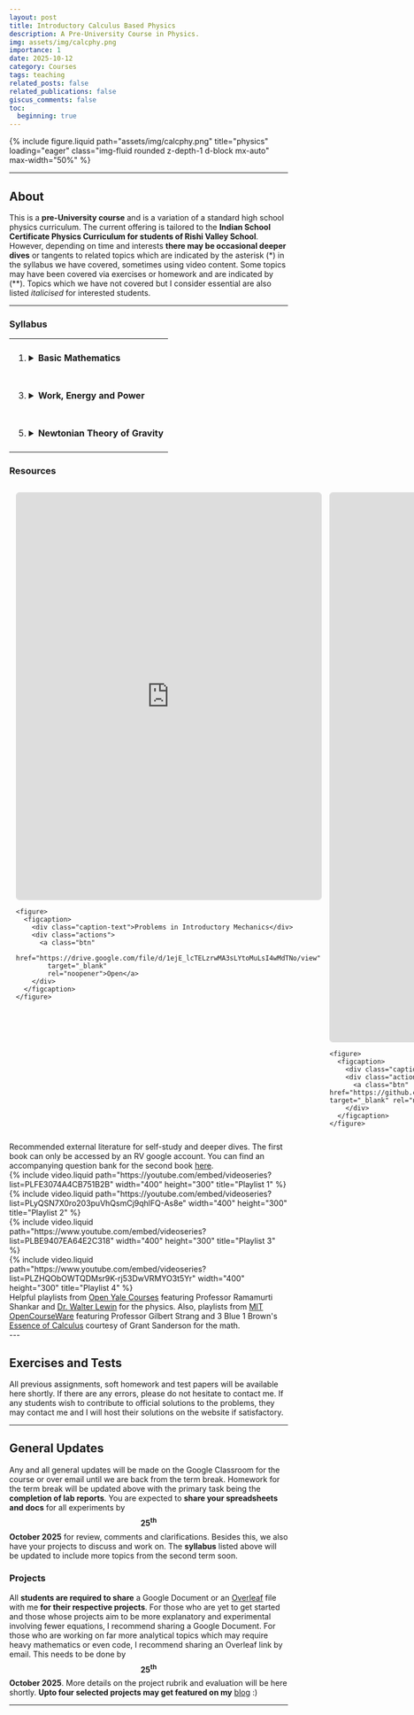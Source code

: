 ```yaml
---
layout: post
title: Introductory Calculus Based Physics
description: A Pre-University Course in Physics.
img: assets/img/calcphy.png
importance: 1
date: 2025-10-12
category: Courses
tags: teaching
related_posts: false
related_publications: false
giscus_comments: false
toc:
  beginning: true
---
```


{% include figure.liquid
   path="assets/img/calcphy.png"
   title="physics"
   loading="eager"
   class="img-fluid rounded z-depth-1 d-block mx-auto"
   max-width="50%" %}

---

## About

This is a **pre-University course** and is a variation of a standard high school physics curriculum. The current offering is tailored to the **Indian School Certificate Physics Curriculum for students of Rishi Valley School**. However, depending on time and interests **there may be occasional deeper dives** or tangents to related topics which are indicated by the asterisk (\*) in the syllabus we have covered, sometimes using video content. Some topics may have been covered via exercises or homework and are indicated by (\*\*). Topics which we have not covered but I consider essential are also listed _italicised_ for interested students.

---

### Syllabus

<!-- prettier-ignore -->
<table>
  <tr>
    <td style="vertical-align:top; padding:8px;">
      <ol>
        <li>
          <details>
            <summary><strong>Basic Mathematics</strong></summary>
            <ol>
              <li>
                <details>
                  <summary>Elementary Calculus</summary>
                  <ol>
                    <li value="1">Derivative as a rate of rhange</li>
                    <li value="2">Integral as an area under a curve</li>
                    <li value="3">Standard Derivatives and Integrals</li>
                    <li value="4">Fundamental Theorem of Calculus</li>
                  </ol>
                </details>
              </li>

              <li>
                <details>
                  <summary>Vector Algebra</summary>
                  <ol>
                    <li value="5">Euclidean Vectors and Points</li>
                    <li value="6">Calculating magnitudes and direction</li>
                    <li value="7">Vectors in Cartesian Co-ordinates</li>
                    <li value="8">Triangle and **Parallelogram Laws</li>
                    <li value="9">Dot Products as projections</li>
                    <li value="10">Cross Products as directed areas</li>
                    <li value="11">Resolving planar vector components</li>
                  </ol>
                </details>
              </li>

              <li>
                <details>
                  <summary>Additional Topics</summary>
                  <ol>
                    <li value="12"><em>Linear Transformations and Matrices</em></li>
                    <li value="13"><em>Change of Co-ordinate Systems</em></li>
                  </ol>
                </details>
              </li>
            </ol>
          </details>
        </li>
      </ol>
    </td>

    <td style="vertical-align:top; padding:8px;">
      <ol start="2">
        <li>
          <details>
            <summary><strong>Straight Line and Planar Motion</strong></summary>
            <ol>
              <li>
                <details>
                  <summary>Kinematics</summary>
                  <ol>
                    <li value="1">Kinematic equations of motion</li>
                    <li value="2">Variations of free fall problems</li>
                    <li value="3">Inclined plane projetile motion</li>
                    <li value="4">Horizontal and plane projectiles</li>
                    <li value="5">Uniform circular motion</li>
                  </ol>
                </details>
              </li>

              <li>
                <details>
                  <summary>Dynamics</summary>
                  <ol>
                    <li value="6">Newton's Laws of Motion</li>
                    <li value="7">Normal Force and elevator problems</li>
                    <li value="8">Inclined planes and Atwood's machine</li>
                    <li value="9">Small oscillations in a simple pendulum</li>
                    <li value="10">Static and Kinetic friction</li>
                    <li value="11">Inclined planes with friction</li>
                    <li value="12">**Banking of curved roads</li>
                  </ol>
                </details>
              </li>

              <li>
                <details>
                  <summary>Additional Topics</summary>
                  <ol>
                    <li value="13"><em>Solving Equations of Motion</em></li>
                  </ol>
                </details>
              </li>
            </ol>
          </details>
        </li>
      </ol>
    </td>

  </tr>

  <tr>
    <td style="vertical-align:top; padding:8px;">
      <ol start="3">
        <li>
          <details>
            <summary><strong>Work, Energy and Power</strong></summary>
            <ol>
              <li>
                <details>
                  <summary>Work and Energy</summary>
                  <ol>
                    <li value="1">Work done by and on a system</li>
                    <li value="2">Conservative and Non-Conservative Forces</li>
                    <li value="3">Mechanical Energy: Kinetic & Potential</li>
                    <li value="4">Work-Energy Theorem</li>
                    <li value="5">Gravitational Work</li>
                  </ol>
                </details>
              </li>

              <li>
                <details>
                  <summary>Applications</summary>
                  <ol>
                    <li value="6">Translational Equilibrium</li>
                    <li value="7">Stable and Unstable Equilibrium</li>
                    <li value="8">Conservation of linear momentum</li>
                    <li value="9">General planar collisions</li>
                    <li value="10">Power as a rate of change of work</li>
                    <li value="11">Work done to rotate an object</li>
                  </ol>
                </details>
              </li>

              <li>
                <details>
                  <summary>Additional Topics</summary>
                  <ol>
                    <li value="12"><em>Principle of Stationary Action</em></li>
                    <li value="13"><em>Euler-Lagrange Equations</em></li>
                  </ol>
                </details>
              </li>
            </ol>
          </details>
        </li>
      </ol>
    </td>

    <td style="vertical-align:top; padding:8px;">
      <ol start="4">
        <li>
          <details>
            <summary><strong>Rotational Dynamics</strong></summary>
            <ol>
              <li>
                <details>
                  <summary>Rotational Variables</summary>
                  <ol>
                    <li value="1">Rotational work and torque</li>
                    <li value="2">Torque as a rate of change</li>
                    <li value="3">Angular momentum of rotation</li>
                    <li value="4">Center of Mass and **Gravity</li>
                    <li value="5">Rotational Inertia and Angular Velocity</li>
                    <li value="6">Parallel and Perpendicular Axis Theorems</li>
                    <li value="7">Radius of Gyration and RMS quantities</li>
                  </ol>
                </details>
              </li>

              <li>
                <details>
                  <summary>Applications</summary>
                  <ol>
                    <li value="8">True Mechanical Equilibrium</li>
                    <li value="9">Conservation of angular momentum</li>
                    <li value="10">Mechanical energy due to rotation</li>
                    <li value="11">Rolling with and without slipping</li>
                  </ol>
                </details>
              </li>

              <li>
                <details>
                  <summary>Additional Topics</summary>
                  <ol>
                    <li value="13"><em>Inertia Tensor and General 3D Motion</em></li>
                    <li value="14"><em>Symmetries and Conservation Laws</em></li>
                  </ol>
                </details>
              </li>
            </ol>
          </details>
        </li>
      </ol>
    </td>

  </tr>

  <tr>
    <td style="vertical-align:top; padding:8px;">
      <ol start="5">
        <li>
          <details>
            <summary><strong>Newtonian Theory of Gravity</strong></summary>
            <ol>
              <li>
                <details>
                  <summary>Planetary Motion</summary>
                  <ol>
                    <li value="1">Kepler's Laws of Planetary Motion</li>
                    <li value="2">*Geometric proof of Law of Orbits</li>
                    <li value="3">Universal Law of Gravitation</li>
                    <li value="4">**Proofs for Circular Orbits</li>
                  </ol>
                </details>
              </li>

              <li>
                <details>
                  <summary>Gravitational Fields and Potentials</summary>
                  <ol>
                    <li value="5">Weak Equivalence Principle</li>
                    <li value="6">Gravitational Fields and *Gauss's Law</li>
                    <li value="7">Variation of gravity with height</li>
                    <li value="8">Gravitational potential and energy</li>
                    <li value="9">Orbital and Escape Velocities</li>
                  </ol>
                </details>
              </li>

              <li>
                <details>
                  <summary>Additional Topics</summary>
                  <ol>
                    <li value="10"><em>Newtonian Black Holes</em></li>
                    <li value="11"><em>Hubble's Law</em></li>
                  </ol>
                </details>
              </li>
            </ol>
          </details>
        </li>
      </ol>
    </td>

    <td style="vertical-align:top; padding:8px;">
      <ol start="0">
        <li>
          <details>
            <summary><strong>Practical Experiments</strong></summary>
            <ol>
              <li>
                <details>
                  <summary>Mechanics</summary>
                  <ol>
                    <li value="1">Measurements with Calliper and Screw Gauge</li>
                    <li value="2">Simple Pendulum and Gravitational Acceleration</li>
                    <li value="3">Dependence of Inclination in Static Friction</li>
                    <li value="4">Strength of materials and Young's Modulus</li>
                  </ol>
                </details>
              </li>

              <li>
                <details>
                  <summary>Fluids</summary>
                  <ol>
                    <li value="5">Archimedes Principle and Laws of Flotation</li>
                    <li value="6">Capillary Action and Surface Tension</li>
                    <li value="7">Determining Viscocity Coefficients</li>
                  </ol>
                </details>
              </li>

              <li>
                <details>
                  <summary>Waves and Thermodynamics</summary>
                  <ol>
                    <li value="8">Newton's Law of Cooling</li>
                    <li value="9">Heat Capacities with Calorimeters</li>
                    <li value="10">Resonance in Tuning Forks</li>
                  </ol>
                </details>
              </li>
            </ol>
          </details>
        </li>
      </ol>
    </td>

  </tr>
</table>

### Resources

<style>
  .pdf-grid {
    display: grid;
    grid-template-columns: repeat(2, 1fr);
    gap: 16px;
    align-items: start;
    max-width: 1200px;
    margin: 0 auto;
    padding: 12px;
  }

  .pdf-card {
    display: flex;
    flex-direction: column;
  }

  .pdf-container {
    position: relative;
    width: 100%;
    aspect-ratio: 3 / 4;      /* portrait */
    min-height: 520px;        /* fallback for old browsers */
    background: #fafafa;
    border: 1px solid #ddd;
    border-radius: 6px;
    overflow: hidden;
  }

  .pdf-container iframe {
    position: absolute;
    inset: 0;
    width: 100%;
    height: 100%;
    border: 0;
    display: block;
  }

  /* caption + actions */
  figure {
    margin: 10px 0 0;
  }
  figcaption {
    display: flex;
    justify-content: space-between;
    align-items: center;
    gap: 12px;
    font-size: 14px;
    color: #111;
  }
  .caption-text { flex: 1; }

  .actions {
    display: flex;
    gap: 8px;
  }
  .btn {
    display: inline-block;
    padding: 6px 10px;
    border-radius: 6px;
    border: 1px solid #bdbdbd;
    background: #fff;
    text-decoration: none;
    color: #111;
    font-size: 13px;
  }
  .btn:hover { box-shadow: 0 1px 3px rgba(0,0,0,0.08); }

  @media (max-width: 800px) {
    .pdf-grid { grid-template-columns: 1fr; }
    figcaption { flex-direction: column; align-items: flex-start; gap: 8px; }
  }
</style>

<div class="pdf-grid">
  <!-- Set Drive sharing to "Restricted" and add allowed Google accounts in Drive file settings -->
  <div class="pdf-card" aria-label="PDF 1 card">
    <div class="pdf-container">
      <iframe
        src="https://drive.google.com/file/d/1ejE_lcTELzrwMA3sLYtoMuLsI4wMdTNo/preview"
        title="Problems in Introductory Mechanics"
        loading="lazy"
        style="border:0;width:100%;height:100%;"
        allow="fullscreen">
      </iframe>
    </div>

    <figure>
      <figcaption>
        <div class="caption-text">Problems in Introductory Mechanics</div>
        <div class="actions">
          <a class="btn"
            href="https://drive.google.com/file/d/1ejE_lcTELzrwMA3sLYtoMuLsI4wMdTNo/view"
            target="_blank"
            rel="noopener">Open</a>
        </div>
      </figcaption>
    </figure>

  </div>

  <!-- Card 2: embed external page -->
  <div class="pdf-card" aria-label="PDF 2 card">
    <div class="pdf-container">
      <iframe
        src="https://mozilla.github.io/pdf.js/web/viewer.html?file=https://raw.githubusercontent.com/OSTP/PhysicsArtofModelling/master/tex/BuildingModelsToDescribeOurWorld.pdf"
        title="Introductory Physics"
        loading="lazy"
        style="border:0;width:100%;height:100%;"
        allow="fullscreen"></iframe>
    </div>

    <figure>
      <figcaption>
        <div class="caption-text">Introductory Physics</div>
        <div class="actions">
          <a class="btn" href="https://github.com/OSTP/PhysicsArtofModelling/raw/master/tex/BuildingModelsToDescribeOurWorld.pdf" target="_blank" rel="noopener">Download</a>
        </div>
      </figcaption>
    </figure>

  </div>

</div>

<div class="caption">
    Recommended external literature for self-study and deeper dives. The first book can only be accessed by an RV google account. You can find an accompanying question bank for the second book <a href="https://github.com/OSTP/PhysicsArtofModelling/raw/master/QuestionLibrary_Questions.pdf">here</a>.
</div>

<div class="row row-cols-1 row-cols-md-2 g-3 mt-3 align-items-stretch">
  <div class="col d-flex justify-content-center">
    {% include video.liquid
       path="https://youtube.com/embed/videoseries?list=PLFE3074A4CB751B2B"
       width="400"
       height="300"
       title="Playlist 1" %}
  </div>

  <div class="col d-flex justify-content-center">
    {% include video.liquid
       path="https://youtube.com/embed/videoseries?list=PLyQSN7X0ro203puVhQsmCj9qhlFQ-As8e"
       width="400"
       height="300"
       title="Playlist 2" %}
  </div>

  <div class="col d-flex justify-content-center">
    {% include video.liquid
       path="https://www.youtube.com/embed/videoseries?list=PLBE9407EA64E2C318"
       width="400"
       height="300"
       title="Playlist 3" %}
  </div>

  <div class="col d-flex justify-content-center">
    {% include video.liquid
       path="https://www.youtube.com/embed/videoseries?list=PLZHQObOWTQDMsr9K-rj53DwVRMYO3t5Yr"
       width="400"
       height="300"
       title="Playlist 4" %}
  </div>
</div>

<div class="caption">
    Helpful playlists from <a href="https://oyc.yale.edu/physics/phys-200">Open Yale Courses</a> featuring Professor Ramamurti Shankar and <a href="https://www.youtube.com/channel/UCiEHVhv0SBMpP75JbzJShqw">Dr. Walter Lewin</a> for the physics. Also, playlists from <a href="https://ocw.mit.edu/">MIT OpenCourseWare</a> featuring Professor Gilbert Strang and 3 Blue 1 Brown's <a href="https://www.3blue1brown.com/lessons/essence-of-calculus#title">Essence of Calculus</a> courtesy of Grant Sanderson for the math.
</div>
---

## Exercises and Tests

All previous assignments, soft homework and test papers will be available here shortly. If there are any errors, please do not hesitate to contact me. If any students wish to contribute to official solutions to the problems, they may contact me and I will host their solutions on the website if satisfactory.

---

## General Updates

Any and all general updates will be made on the Google Classroom for the course or over email until we are back from the term break. Homework for the term break will be updated above with the primary task being the **completion of lab reports**. You are expected to **share your spreadsheets and docs** for all experiments by $$\mathbf{25^{th}}$$ **October 2025** for review, comments and clarifications. Besides this, we also have your projects to discuss and work on. The **syllabus** listed above will be updated to include more topics from the second term soon.

### Projects

All **students are required to share** a Google Document or an [Overleaf](https://www.overleaf.com/learn) file with me **for their respective projects**. For those who are yet to get started and those whose projects aim to be more explanatory and experimental involving fewer equations, I recommend sharing a Google Document. For those who are working on far more analytical topics which may require heavy mathematics or even code, I recommend sharing an Overleaf link by email. This needs to be done by $$\mathbf{25^{th}}$$ **October 2025**. More details on the project rubrik and evaluation will be here shortly. **Upto four selected projects may get featured on my** [blog](/blog/) :)

---
